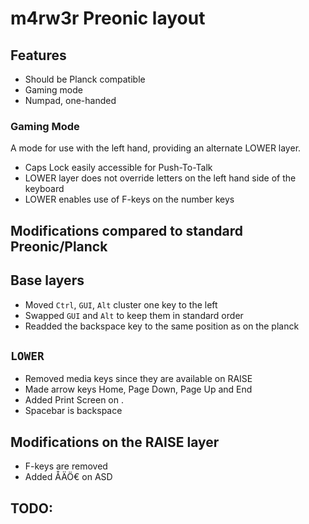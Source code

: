 # m4rw3r Preonic layout

## Features

 * Should be Planck compatible
 * Gaming mode
 * Numpad, one-handed

### Gaming Mode

A mode for use with the left hand, providing an alternate LOWER layer.

 * Caps Lock easily accessible for Push-To-Talk
 * LOWER layer does not override letters on the left hand side of the keyboard
 * LOWER enables use of F-keys on the number keys

## Modifications compared to standard Preonic/Planck

## Base layers

 * Moved `Ctrl`, `GUI`, `Alt` cluster one key to the left
 * Swapped `GUI` and `Alt` to keep them in standard order
 * Readded the backspace key to the same position as on the planck

## `LOWER`

 * Removed media keys since they are available on RAISE
 * Made arrow keys Home, Page Down, Page Up and End
 * Added Print Screen on .
 * Spacebar is backspace

## Modifications on the RAISE layer

 * F-keys are removed
 * Added ÅÄÖ€ on ASD

## TODO: